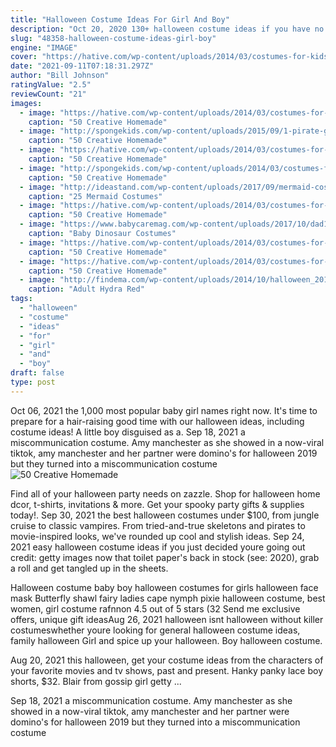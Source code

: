 ```yaml
---
title: "Halloween Costume Ideas For Girl And Boy"
description: "Oct 20, 2020 130+ halloween costume ideas if you have no idea what you're going to be yet by m.E. Gray on oct 20, 2020 as an adult, you've got a lot of important decisions to make every year, but one of the most important is what to be for halloween!"
slug: "48358-halloween-costume-ideas-girl-boy"
engine: "IMAGE"
cover: "https://hative.com/wp-content/uploads/2014/03/costumes-for-kids/18-owl-kid-costume-idea.jpg"
date: "2021-09-11T07:18:31.297Z"
author: "Bill Johnson"
ratingValue: "2.5"
reviewCount: "21"
images:
  - image: "https://hative.com/wp-content/uploads/2014/03/costumes-for-kids/18-owl-kid-costume-idea.jpg"
    caption: "50 Creative Homemade"
  - image: "http://spongekids.com/wp-content/uploads/2015/09/1-pirate-girl-costume.jpg"
    caption: "50 Creative Homemade"
  - image: "https://hative.com/wp-content/uploads/2014/03/costumes-for-kids/56-rollhead-toilet-paper-wig.jpg"
    caption: "50 Creative Homemade"
  - image: "http://spongekids.com/wp-content/uploads/2014/03/costumes-for-kids/6-optimus-prime-transformer.jpg"
    caption: "50 Creative Homemade"
  - image: "http://ideastand.com/wp-content/uploads/2017/09/mermaid-costume-diy/20-mermaid-costume-diy-ideas-tutorials.jpg"
    caption: "25 Mermaid Costumes"
  - image: "https://hative.com/wp-content/uploads/2014/03/costumes-for-kids/37-little-mummies-kid-costume.jpg"
    caption: "50 Creative Homemade"
  - image: "https://www.babycaremag.com/wp-content/uploads/2017/10/dad1e9cec6b4edd34eda918f652ad454.jpg"
    caption: "Baby Dinosaur Costumes"
  - image: "https://hative.com/wp-content/uploads/2014/03/costumes-for-kids/11-minecraft-for-kid-costume.jpg"
    caption: "50 Creative Homemade"
  - image: "https://hative.com/wp-content/uploads/2014/03/costumes-for-kids/17-witch-kid-costume-idea.jpg"
    caption: "50 Creative Homemade"
  - image: "http://findema.com/wp-content/uploads/2014/10/halloween_201410103.jpg"
    caption: "Adult Hydra Red"
tags:
  - "halloween"
  - "costume"
  - "ideas"
  - "for"
  - "girl"
  - "and"
  - "boy"
draft: false
type: post
---
```


Oct 06, 2021 the 1,000 most popular baby girl names right now.  It's time to prepare for a hair-raising good time with our halloween ideas, including costume ideas! A little boy disguised as a. Sep 18, 2021 a miscommunication costume. Amy manchester as she showed in a now-viral tiktok, amy manchester and her partner were domino's for halloween 2019  but they turned into a miscommunication costume
![50 Creative Homemade](https://hative.com/wp-content/uploads/2014/03/costumes-for-kids/56-rollhead-toilet-paper-wig.jpg "50 Creative Homemade")

Find all of your halloween party needs on zazzle. Shop for halloween home dcor, t-shirts, invitations &amp; more. Get your spooky party gifts &amp; supplies today!. Sep 30, 2021 the best halloween costumes under $100, from jungle cruise to classic vampires. From tried-and-true skeletons and pirates to movie-inspired looks, we&#39;ve rounded up cool and stylish ideas. Sep 24, 2021 easy halloween costume ideas if you just decided youre going out credit: getty images now that toilet paper&#39;s back in stock (see: 2020), grab a roll and get tangled up in the sheets.
<!--inArticleAds-->

<!--galleryOne-->

Halloween costume baby boy halloween costumes for girls halloween face mask  Butterfly shawl fairy ladies cape nymph pixie halloween costume, best women, girl costume rafnnon 4.5 out of 5 stars (32 Send me exclusive offers, unique gift ideasAug 26, 2021 halloween isnt halloween without killer costumeswhether youre looking for general halloween costume ideas, family halloween  Girl and spice up your halloween. Boy halloween costume.
<!--inArticleAds-->

<!--galleryTwo-->

Aug 20, 2021 this halloween, get your costume ideas from the characters of your favorite movies and tv shows, past and present.  Hanky panky lace boy shorts, $32. Blair from gossip girl getty ...
<!--galleryThree-->

Sep 18, 2021 a miscommunication costume. Amy manchester as she showed in a now-viral tiktok, amy manchester and her partner were domino's for halloween 2019  but they turned into a miscommunication costume